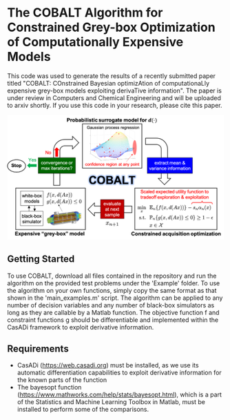 # The COBALT Algorithm for Constrained Grey-box Optimization of Computationally Expensive Models

This code was used to generate the results of a recently submitted paper titled "COBALT: COnstrained Bayesian optimizAtion of computationaLly expensive grey-box models exploiting derivaTive information". The paper is under review in Computers and Chemical Engineering and will be uploaded to arxiv shortly. If you use this code in your research, please cite this paper.

![COBALT_illustration](/Images/cobalt_figure_png.png)

## Getting Started

To use COBALT, download all files contained in the repository and run the algorithm on the provided test problems under the 'Example' folder. To use the algorithm on your own functions, simply copy the same format as that shown in the 'main_examples.m' script. The algorithm can be applied to any number of decision variables and any number of black-box simulators as long as they are callable by a Matlab function. The objective function f and constraint functions g should be differentiable and implemented within the CasADi framework to exploit derivative information. 

## Requirements

* CasADi (https://web.casadi.org) must be installed, as we use its automatic differentiation capabilities to exploit derivative information for the known parts of the function 
* The bayesopt function (https://www.mathworks.com/help/stats/bayesopt.html), which is a part of the Statistics and Machine Learning Toolbox in Matlab, must be installed to perform some of the comparisons. 
